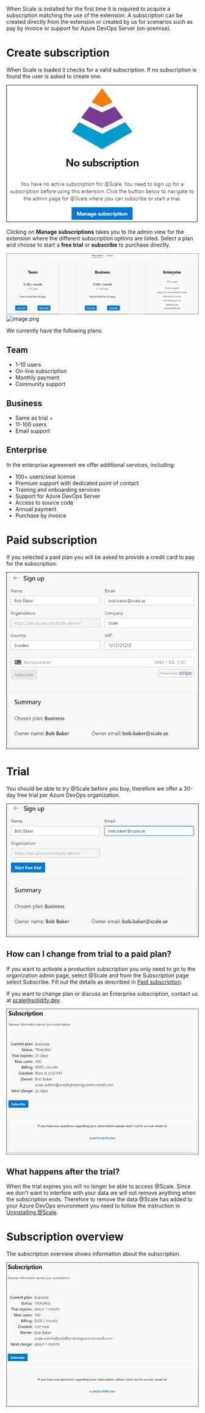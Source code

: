 When Scale is installed for the first time it is required to acquire a subscription matching the use of the extension. A subscription can be created directly from the extension or created by us for scenarios such as pay by invoice or support for Azure DevOps Server (on-premise).

# Create subscription
When Scale is loaded it checks for a valid subscription. If no subscription is found the user is asked to create one.

![image.png](/docs/.attachments/image-1b305915-0219-436d-864b-a8602fe3d716.png)

Clicking on **Manage subscriptions** takes you to the admin view for the extension where the different subscription options are listed. Select a plan and choose to start a **free trial** or **subscribe** to purchase directly.

![image.png](/docs/.attachments/image-4f36db7b-7b32-4f4c-83a9-439697da45ab.png)
![image.png](https://user-images.githubusercontent.com/83336871/202509186-c08a7c10-c864-42ad-b445-364f9def6492.png)


We currently have the following plans:

## Team
* 1-10 users
* On-line subscription
* Monthly payment
* Community support

## Business
* Same as trial +
* 11-100 users
* Email support

## Enterprise

In the enterprise agreement we offer additional services, including:

* 100+ users/seat license
* Premium support with dedicated point of contact
* Training and onboarding services
* Support for Azure DevOps Server
* Access to source code
* Annual payment
* Purchase by invoice

# Paid subscription

If you selected a paid plan you will be asked to provide a credit card to pay for the subscription.

![image.png](/docs/.attachments/image-7aaab902-61f3-4a8a-bf40-792c7f153c9f.png)

# Trial

You should be able to try @Scale before you buy, therefore we offer a 30-day free trial per Azure DevOps organization. 

![image.png](/docs/.attachments/image-64119459-34c1-451a-a153-3ccce651a163.png)

## How can I change from trial to a paid plan?

If you want to activate a production subscription you only need to go to the organization admin page, select @Scale and from the Subscription page select Subscribe. Fill out the details as described in [Paid subscription](#paid-subscription).

If you want to change plan or discuss an Enterprise subscription, contact us at [scale@solidify.dev](mailto://scale@solidify.dev).

![image.png](/docs/.attachments/image-77856f7e-9100-472d-a3e2-1d27722cfa6e.png)

## What happens after the trial?

When the trial expires you will no longer be able to access @Scale. Since we don't want to interfere with your data we will not remove anything when the subscription ends. Therefore to remove the data @Scale has added to your Azure DevOps environment you need to follow the instruction in [Uninstalling @Scale](/docs/Administration/Uninstalling-Scale.md).

# Subscription overview

The subscription overview shows information about the subscription.

![image.png](/docs/.attachments/image-13b7675f-79a2-460a-814b-fe62dd2cecf1.png)
